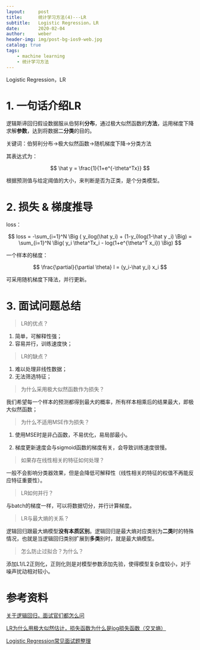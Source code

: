 ```yaml
---
layout:     post
title:      统计学习方法(4)---LR
subtitle:   Logistic Regression，LR
date:       2020-02-04
author:     weber
header-img: img/post-bg-ios9-web.jpg
catalog: true
tags:
    - machine learning
    - 统计学习方法
---
```


Logistic Regression，LR

# 1. 一句话介绍LR

逻辑斯谛回归假设数据服从伯努利**分布**，通过极大似然函数的**方法**，运用梯度下降求解**参数**，达到将数据二**分类**的目的。

关键词：伯努利分布->极大似然函数->随机梯度下降->分类方法

其表达式为：

$$
\hat y = \frac{1}{1+e^{-\theta^Tx}}
$$

根据预测值与给定阈值的大小，来判断是否为正类，是个分类模型。

# 2. 损失 & 梯度推导

loss：

$$
loss = -\sum_{i=1}^N \Big ( y_ilog(\hat y_i) + (1-y_i)log(1-\hat y _i) \Big) = \sum_{i=1}^N \Big( y_i \theta^Tx_i - log(1+e^{\theta^T x_i}) \Big)
$$

一个样本的梯度：

$$
\frac{\partial}{\partial \theta} l = (y_i-\hat y_i) x_i
$$

可采用随机梯度下降法，并行更新。

# 3. 面试问题总结

> LR的优点？

1. 简单，可解释性强；
2. 容易并行，训练速度快；

> LR的缺点？

1. 难以处理非线性数据；
2. 无法筛选特征；

> 为什么采用极大似然函数作为损失？

我们希望每一个样本的预测都得到最大的概率，所有样本相乘后的结果最大，即极大似然函数；

> 为什么不适用MSE作为损失？

1. 使用MSE时是非凸函数，不易优化，易局部最小。

2. 梯度更新速度会与sigmoid函数的梯度有关，会导致训练速度很慢。

> 如果存在线性相关的特征如何处理？

一般不会影响分类器效果，但是会降低可解释性（线性相关的特征的权值不再能反应特征重要性）。

> LR如何并行？

与batch的梯度一样，可以将数据切分，并行计算梯度。

> LR与最大熵的关系？

逻辑回归跟最大熵模型**没有本质区别**。逻辑回归是最大熵对应类别为**二类**时的特殊情况，也就是当逻辑回归类别扩展到**多类**别时，就是最大熵模型。

> 怎么防止过拟合？为什么？

添加L1/L2正则化，正则化则是对模型参数添加先验，使得模型复杂度较小，对于噪声扰动相对较小。

# 参考资料

[关于逻辑回归，面试官们都怎么问](https://mp.weixin.qq.com/s/Mdn9yiT20oFhyuFLyd6YnA)

[LR为什么用极大似然估计，损失函数为什么是log损失函数（交叉熵）](https://www.jianshu.com/p/cb60d5296a11)

[Logistic Regression常见面试题整理](https://zhuanlan.zhihu.com/p/34670728)

